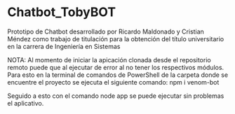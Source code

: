 # Chatbot_TobyBOT
Prototipo de Chatbot desarrollado por Ricardo Maldonado y Cristian Méndez como trabajo de titulación para la obtención del título universitario en la carrera de Ingeniería en Sistemas

NOTA:
Al momento de iniciar la apicación clonada desde el repositorio remoto puede que al ejecutar de error al no tener los respectivos módulos. Para esto en la terminal de comandos de PowerShell de la carpeta donde se encuentre el proyecto se ejecuta el siguiente comando:
    npm i venom-bot

Seguido a esto con el comando node app se puede ejecutar sin problemas el aplicativo.